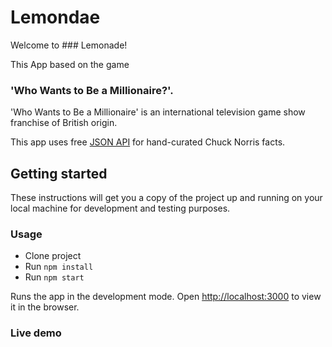# Lemondae
Welcome to ### Lemonade!

This App based on the game 
### 'Who Wants to Be a Millionaire?'.

'Who Wants to Be a Millionaire' is an international television game show franchise of British origin.

This app uses free [JSON API](https://api.chucknorris.io/) for hand-curated Chuck Norris facts.

## Getting started

These instructions will get you a copy of the project up and running on your local machine for development and testing purposes.

### Usage
* Clone project
* Run `npm install`
* Run `npm start`

Runs the app in the development mode.
Open [http://localhost:3000](http://localhost:3000) to view it in the browser.

### Live demo
